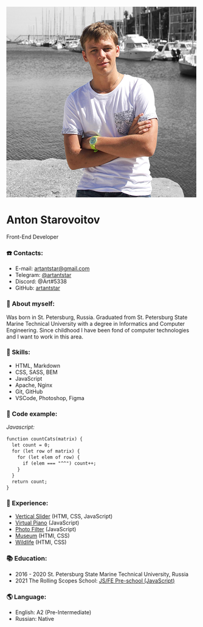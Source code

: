 ![Anton Starovoitov](assets/photo.jpg)

# Anton Starovoitov

Front-End Developer

### ☎️ Contacts:

- E-mail: [artantstar@gmail.com](mailto:artantstar@gmail.com)
- Telegram: [@artantstar](https://t.me/artantstar)
- Discord: @Art#5338
- GitHub: [artantstar](https://github.com/artantstar)

### 🤵 About myself:

Was born in St. Petersburg, Russia. Graduated from St. Petersburg State Marine Technical University with a degree in Informatics and Computer Engineering. Since childhood I have been fond of computer technologies and I want to work in this area.

### 🔧 Skills:

- HTML, Markdown
- CSS, SASS, BEM
- JavaScript
- Apache, Nginx
- Git, GitHub
- VSCode, Photoshop, Figma

### 📄 Code example:

_Javascript:_

```
function countCats(matrix) {
  let count = 0;
  for (let row of matrix) {
    for (let elem of row) {
      if (elem === "^^") count++;
    }
  }
  return count;
}
```

### 💼 Experience:

- [Vertical Slider](https://rolling-scopes-school.github.io/artantstar-JSFEPRESCHOOL/vertical-slider/) (HTMl, CSS, JavaScript)
- [Virtual Piano](https://rolling-scopes-school.github.io/artantstar-JSFE2021Q1/virtual-piano/) (JavaScript)
- [Photo Filter](https://rolling-scopes-school.github.io/artantstar-JSFE2021Q1/photo-filter/) (JavaScript)
- [Museum](https://rolling-scopes-school.github.io/artantstar-JSFEPRESCHOOL/museum/) (HTMl, CSS)
- [Wildlife](https://rolling-scopes-school.github.io/artantstar-JSFE2021Q1/wildlife/) (HTMl, CSS)

### 📚 Education:

- 2016 - 2020 St. Petersburg State Marine Technical University, Russia
- 2021 The Rolling Scopes School: [JS/FE Pre-school (JavaScript)](https://app.rs.school/certificate/wve6x5vy)

### 🌎 Language:

- English: A2 (Pre-Intermediate)
- Russian: Native
